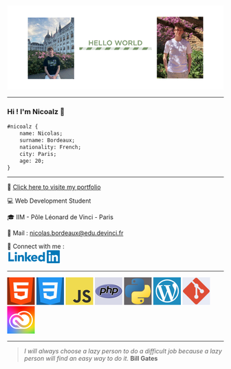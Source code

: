 ![Hello World](/img/hello_world.gif)
***
### Hi ! I'm Nicoalz 👋
```
#nicoalz {
    name: Nicolas;
    surname: Bordeaux;
    nationality: French;
    city: Paris;
    age: 20;
}
```

***

🔗 [Click here to visite my portfolio](https://portfolio.nicolasbordeaux.tk/)

💻 Web Development Student

🎓 IIM - Pôle Léonard de Vinci - Paris

📧 Mail : <nicolas.bordeaux@edu.devinci.fr>

🤝 Connect with me : <br>
[![LinkedIn](/img/logo-linkedin.png)](https://www.linkedin.com/in/nicolas-bordeaux-720601207/)

***

![html5](/img/html5.png) ![css3](/img/css3.png)  ![js](/img/js.png) ![php](/img/php.png) ![python](/img/python.png) ![wordpress](/img/wordpress.png) ![git](/img/git.png) ![adobe-suite](/img/adobe-suite.png) 

***

>*I will always choose a lazy person to do a difficult job because a lazy person will find an easy way to do it.*
**Bill Gates**
